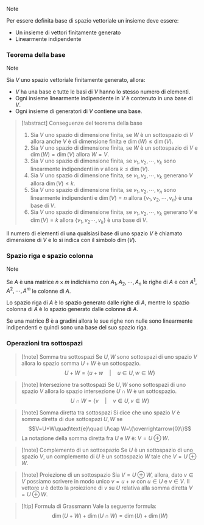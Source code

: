 >[!note]
>Per essere definita base di spazio vettoriale un insieme deve essere:
>- Un insieme di vettori finitamente generato
>- Linearmente indipendente

### Teorema della base
>[!note]
> Sia $V$ uno spazio vettoriale finitamente generato, allora:
> - $V$ ha una base e tutte le basi di $V$ hanno lo stesso numero di elementi.
> - Ogni insieme linearmente indipendente in $V$ è contenuto in una base di $V$.
> - Ogni insieme di generatori di $V$ contiene una base.

>[!abstract] Conseguenze del teorema della base
>1. Sia $V$ uno spazio di dimensione finita, se $W$ è un sottospazio di $V$ allora anche $V$ è di dimensione finita e $\dim(W)\leq\dim(V)$.
>2. Sia $V$ uno spazio di dimensione finita, se $W$ è un sottospazio di $V$ e $\dim(W)=\dim(V)$ allora $W=V$.
>3. Sia $V$ uno spazio di dimensione finita, se $v_{1},v_{2},\cdots,v_{k}$ sono linearmente indipendenti in $v$ allora $k\leq\dim(V)$.
>4. Sia $V$ uno spazio di dimensione finita, se $v_{1},v_{2},\cdots,v_{k}$ generano $V$ allora $\dim(V)\leq k$.
>5. Sia $V$ uno spazio di dimensione finita, se $v_{1},v_{2},\cdots,v_{n}$ sono linearmente indipendenti e $\dim(V)=n$ allora $\{v_{1},v_{2},\cdots,v_{n}\}$ è una base di $V$.
>6. Sia $V$ uno spazio di dimensione finita, se $v_{1},v_{2},\cdots,v_{k}$ generano $V$ e $\dim(V)=k$ allora $\{v_{1},v_{2}\cdots,v_{k}\}$ è una base di $V$.

Il numero di elementi di una qualsiasi base di uno spazio $V$ è chiamato dimensione di $V$ e lo si indica con il simbolo $\dim(V)$.

### Spazio riga e spazio colonna
>[!note]
>Se $A$ è una matrice $n\times m$ indichiamo con $A_{1},A_{2},\cdots,A_{n}$ le righe di $A$ e con $A^{1},A^{2},\cdots,A^{m}$ le colonne di $A$.
>
>Lo spazio riga di $A$ è lo spazio generato dalle righe di $A$, mentre lo spazio colonna di $A$ è lo spazio generato dalle colonne di $A$.

Se una matrice $B$ è a gradini allora le sue righe non nulle sono linearmente indipendenti e quindi sono una base del suo spazio riga.

### Operazioni tra sottospazi
>[!note] Somma tra sottospazi
Se $U,W$ sono sottospazi di uno spazio $V$ allora lo spazio somma $U+W$ è un sottospazio.$$U+W=\{u+w\quad|\quad u\in U, w\in W\}$$

>[!note] Intersezione tra sottospazi
>Se $U,W$ sono sottospazi di uno spazio $V$ allora lo spazio intersezione $U\cap W$ è un sottospazio.$$U\cap W=\{v\quad|\quad v\in U,v\in W\}$$
>

>[!note] Somma diretta tra sottospazi
>Si dice che uno spazio $V$ è somma diretta di due sottospazi $U,W$ se $$V=U+W\quad\text{e}\quad U\cap W=\{\overrightarrow{0}\}$$
>La notazione della somma diretta fra $U$ e $W$ è: $V=U\oplus W$.

>[!note] Complemento di un sottospazio
>Se $U$ è un sottospazio di uno spazio $V$, un complemento di $U$ è un sottospazio $W$ tale che $V=U\oplus W$.

>[!note] Proiezione di un sottospazio
>Sia $V=U\oplus W$, allora, dato $v\in V$ possiamo scrivere in modo unico $v=u+w$ con $u\in U$ e $v\in V$. Il vettore $u$ è detto la proiezione di $v$ su $U$ relativa alla somma diretta $V=U\oplus W$.

>[!tip] Formula di Grassmann
>Vale la seguente formula: $$\dim(U+W)+\dim(U\cap W)=\dim(U)+\dim(W)$$